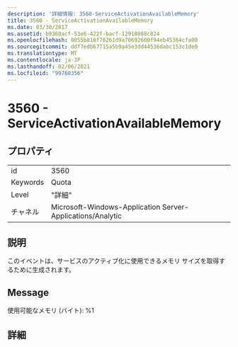 ```yaml
---
description: '詳細情報: 3560-ServiceActivationAvailableMemory'
title: 3560 - ServiceActivationAvailableMemory
ms.date: 03/30/2017
ms.assetid: b9360acf-53e6-422f-bacf-12918088c824
ms.openlocfilehash: 0055b818f78261d9a70692600f94eb45364cfa00
ms.sourcegitcommit: ddf7edb67715a5b9a45e3dd44536dabc153c1de0
ms.translationtype: MT
ms.contentlocale: ja-JP
ms.lasthandoff: 02/06/2021
ms.locfileid: "99760356"
---
```

# <a name="3560---serviceactivationavailablememory"></a>3560 - ServiceActivationAvailableMemory

## <a name="properties"></a>プロパティ  
  
|||  
|-|-|  
|id|3560|  
|Keywords|Quota|  
|Level|"詳細"|  
|チャネル|Microsoft-Windows-Application Server-Applications/Analytic|  
  
## <a name="description"></a>説明  

 このイベントは、サービスのアクティブ化に使用できるメモリ サイズを取得するために生成されます。  
  
## <a name="message"></a>Message  

 使用可能なメモリ (バイト): %1  
  
## <a name="details"></a>詳細
